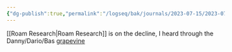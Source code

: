 ```yaml
---
{"dg-publish":true,"permalink":"/logseq/bak/journals/2023-07-15/2023-07-15-t07-08-02-740-z-desktop/","noteIcon":"2","created":"","updated":""}
---
```


[[Roam Research\|Roam Research]] is on the decline, I heard through the Danny/Dario/Bas [grapevine](https://www.youtube.com/watch?v=zQ-ySSXR2ns)
